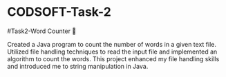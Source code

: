 # CODSOFT-Task-2
#Task2-Word Counter 📝

Created a Java program to count the number of words in a given text file.
Utilized file handling techniques to read the input file and implemented an algorithm to count the words.
This project enhanced my file handling skills and introduced me to string manipulation in Java.
